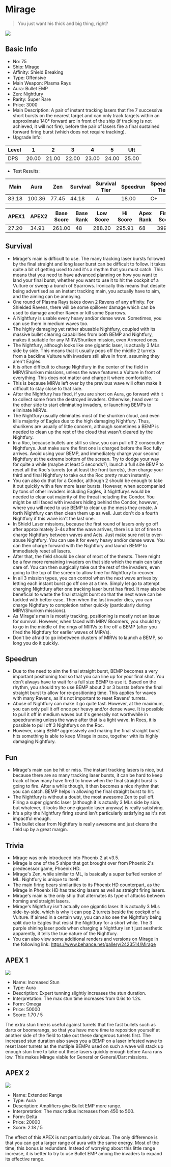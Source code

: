 # Mirage

> You just want his thick and big thing, right?

<img src="/ships/ship_75.png" style={{zoom:1}}/>

## Basic Info

- No: 75
- Ship: Mirage
- Affinity: Shield Breaking
- Type: Offensive
- Main Weapon: Plasma Rays
- Aura: Bullet EMP
- Zen: Nightfury
- Rarity: Super Rare
- Price: 3000
- Main Description: A pair of instant tracking lasers that fire 7 successive short bursts on the nearest target and can only track targets within an approximate 140° forward arc in front of the ship (if tracking is not achieved, it will not fire), before the pair of lasers fire a final sustained forward firing burst (which does not require tracking).
- Upgrade Info: 

| Level | 1 | 2 | 3 | 4 | 5 | Ult |
|--|--|--|--|--|--|--|
| DPS | 20.00 | 21.00 | 22.00 | 23.00 | 24.00 | 25.00 |

- Test Results: 

| Main | Aura | Zen | Survival | Survival Tier | Speedrun | Speedrun Tier | Fun | Fun Tier |
|--|--|--|--|--|--|--|--|--|
| 83.18 | 100.36 | 77.45 | 44.18 | A | 18.00 | C+ | 40.91 | A |

| APEX1 | APEX2 | Base Score | Base Rank | Low Score | Hi Score | Apex Rank | Final Score | FinalRank |
|--|--|--|--|--|--|--|--|--|
| 27.20 | 34.91 | 261.00 | 48 | 288.20 | 295.91 | 68 | 399.00 | 57 |

## Survival

- Mirage's main is difficult to use. The many tracking laser bursts followed by the final straight and long laser burst can be difficult to follow. It takes quite a bit of getting used to and it's a rhythm that you must catch. This means that you need to have advanced planning on how you want to land your final burst, whether you want to use it to hit the cockpit of a Vulture or sweep a bunch of Sparrows. Ironically this means that despite being advertised as an instant tracking main, you actually have to aim, and the aiming can be annoying.
- One round of Plasma Rays takes down 2 Ravens of any affinity. For Shielded Ravens, there will be some spillover damage which can be used to damage another Raven or kill some Sparrows.
- A Nightfury is usable every heavy and/or dense wave. Sometimes, you can use them in medium waves too.
- The highly damaging yet rather abusable Nightfury, coupled with its massive bullet clearing capabilities from both BEMP and Nightfury, makes it suitable for any MIRV/Shuriken mission, even Armored ones.
- The Nightfury, although looks like one gigantic laser, is actually 3 MLs side by side. This means that it usually pops off the middle 2 turrets from a backline Vulture with invaders still alive in front, assuming they aren't Eagles.
- It is often difficult to charge Nightfury in the center of the field in MIRV/Shuriken missions, unless the wave features a Vulture in front of everything. This does not matter and charge it where comfortable.
- This is because MIRVs left over by the previous wave will often make it difficult to stay close to that side.
- After the Nightfury has fired, if you are short on Aura, go forward with it to collect some from the destroyed invaders. Otherwise, head over to the other side to start eliminating invaders, or launching BEMPs to eliminate MIRVs.
- The Nightfury usually eliminates most of the shuriken cloud, and even kills majority of Eagles due to the high damaging Nightfury. Thus, shurikens are usually of little concern, although sometimes a BEMP is needed to clean up the rest of the cloud that wasn't cleared by the Nightfury.
- In a Roc, because bullets are still so slow, you can pull off 2 consecutive Nightfurys. Just make sure the first one is charged before the Roc fully arrives. Avoid using your BEMP, and immediately charge your second Nightfury at the extreme bottom of the screen. Try to dodge your way for quite a while (maybe at least 5 seconds?), launch a full size BEMP to reset all the Roc's turrets (or at least the front turrets), then charge your third and final Nightfury to take out the Roc pretty much instantly.
- You can also do that for a Condor, although 2 should be enough to take it out quickly with a few more laser bursts. However, when accompanied by tons of other invaders including Eagles, 3 Nightfurys would be needed to clear out majority of the threat including the Condor. You might be still faced with invaders hiding behind the Condor, however, where you will need to use BEMP to clear up the mess they create. A forth Nightfury can then clean them up as well. Just don't do a fourth Nightfury if this wave isn't the last one.
- In Shield Laser missions, because the first round of lasers only go off after approximately 3-4s after the wave arrives, there is a lot of time to charge Nightfury between waves and Acts. Just make sure not to over-abuse Nightfury. You can use it for every heavy and/or dense wave. You can then charge forward with the Nightfury and launch BEMP to immediately reset all lasers.
- After that, the field should be clear of most of the threats. There might be a few more remaining invaders on that side which the main can take care of. You can then surgically take out the rest of the invaders, even going to the top of the screen to allow time for Nightfury to recover.
- In all 3 mission types, you can control when the next wave arrives by letting each instant burst go off one at a time. Simply let go to attempt charging Nightfury after one tracking laser burst has fired. It may also be beneficial to waste the final straight burst so that the next wave can be tackled with better ease. Then when the last invader dies, you can charge Nightfury to completion rather quickly (particularly during MIRV/Shuriken missions).
- As Mirage's main is mostly tracking, positioning is mostly not an issue for survival. However, when faced with MIRV Bloomers, you should try to go in the middle of the rings of MIRVs to fire off a BEMP (after you fired the Nightfury for earlier waves of MIRVs).
- Don't be afraid to go inbetween clusters of MIRVs to launch a BEMP, so long you do it quickly.

## Speedrun

- Due to the need to aim the final straight burst, BEMP becomes a very important positioning tool so that you can line up for your final shot. You don't always have to wait for a full size BEMP to use it. Based on the rhythm, you should try to use BEMP about 2 or 3 bursts before the final straight burst to allow for re-positioning time. This applies for waves with many Ravens, as it's not important to reset Ravens' turrets.
- Abuse of Nightfury can make it go quite fast. However, at the maximum, you can only pull it off once per heavy and/or dense wave. It is possible to pull it off in medium waves but it's generally not worthwhile in speedrunning unless the wave after that is a light wave. In Rocs, it is possible to pull off 3 Nightfurys on the Roc.
- However, using BEMP aggressively and making the final straight burst hits something is able to keep Mirage in pace, together with its highly damaging Nightfury.

## Fun

- Mirage's main can be hit or miss. The instant tracking lasers is nice, but because there are so many tracking laser bursts, it can be hard to keep track of how many have fired to know when the final straight burst is going to fire. After a while though, it then becomes a nice rhythm that you can catch. BEMP helps in allowing the final straight burst to hit.
- The Nightfury is without a doubt, the most awesome Zen to pull off. Firing a super gigantic laser (although it is actually 3 MLs side by side, but whatever, it looks like one gigantic laser anyway) is really satisfying.
- It's a pity the Nightfury firing sound isn't particularly satisfying as it's not impactful enough.
- The bullet clear from Nightfury is really awesome and just cleans the field up by a great margin.

## Trivia

- Mirage was only introduced into Phoenix 2 at v3.5.
- Mirage is one of the 5 ships that got brought over from Phoenix 2's predecessor game, Phoenix HD.
- Mirage's Zen, while similar to ML, is basically a super buffed version of ML. Nightfury is unique to itself.
- The main firing bears similarities to its Phoenix HD counterpart, as the Mirage in Phoenix HD has tracking lasers as well as straight firing lasers.
- Mirage's main is the only ship that alternates its type of attacks between homing and straight lasers.
- Mirage's Nightfury isn't actually one gigantic laser. It is actually 3 MLs side-by-side, which is why it can pop 2 turrets beside the cockpit of a Vulture. If aimed in a certain way, you can also see the Nightfury being split due to Eagles that resist the Nightfury for a short while. The 3 purple shining laser pods when charging a Nightfury isn't just aesthetic apparently, it tells the true nature of the Nightfury.
- You can also view some additional renders and versions on Mirage in the following link: https://www.behance.net/gallery/2423514/Mirage

## APEX 1

<img src="/ships/ship_75_apex_1.png" style={{zoom:1}}/>

- Name: Increased Stun
- Type: Aura
- Description: Expert tunning slightly increases the stun duration.
- Interpretation: The max stun time increases from 0.6s to 1.2s.
- Form: Omega
- Price: 50000
- Score: 1.70 / 5

The extra stun time is useful against turrets that fire fast bullets such as darts or boomerangs, so that you have more time to reposition yourself at another side of the field to take out these dangerous turrets first. The increased stun duration also saves you a BEMP on a laser infested wave to reset laser turrets as the mutliple BEMPs used on such a wave will stack up enough stun time to take out these lasers quickly enough before Aura runs low. This makes Mirage viable for General or General/Dart missions.

## APEX 2

<img src="/ships/ship_75_apex_2.png" style={{zoom:1}}/>

- Name: Extended Range
- Type: Aura
- Description: Amplifiers give Bullet EMP more range.
- Interpretation: The max radius increases from 450 to 500.
- Form: Delta
- Price: 20000
- Score: 2.18 / 5

The effect of this APEX is not particularly obvious. The only difference is that you can get a larger range of aura with the same energy. Most of the time, this bonus is redundant. Instead of worrying about this little range increase, it is better to try to use Bullet EMP among the invaders to expand its effective range.
